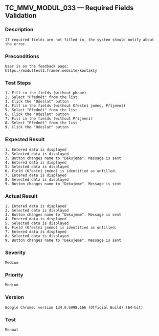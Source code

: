 ## TC_MMV_MODUL_033 — Required Fields Validation

### Description
    If required fields are not filled in, the system should notify about the error.

### Preconditions
    User is on the feedback page: https://modultest1.framer.website/kontakty

### Test Steps
    1. Fill in the fields (without phone)
    2. Select "Předmět" from the list
    3. Click the "Odeslat" button
    4. Fill in the fields (without Křestní jméno, Příjmení)
    5. Select "Předmět" from the list
    6. Click the "Odeslat" button
    7. Fill in the fields (without Příjmení)
    8. Select "Předmět" from the list
    9. Click the "Odeslat" button

### Expected Result
    1. Entered data is displayed
    2. Selected data is displayed
    3. Button changes name to "Dekujeme". Message is sent
    4. Entered data is displayed
    5. Selected data is displayed
    6. Field (Křestní jméno) is identified as unfilled.
    7. Entered data is displayed
    8. Selected data is displayed
    9. Button changes name to "Dekujeme". Message is sent

### Actual Result
    1. Entered data is displayed
    2. Selected data is displayed
    3. Button changes name to "Dekujeme". Message is sent
    4. Entered data is displayed
    5. Selected data is displayed
    6. Field (Křestní jméno) is identified as unfilled.
    7. Entered data is displayed
    8. Selected data is displayed
    9. Button changes name to "Dekujeme". Message is sent

### Severity
    Medium

### Priority
    Medium

### Version
    Google Chrome: version 134.0.6998.166 (Official Build) (64-bit)

### Test
    Manual

